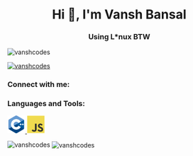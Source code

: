 <h1 align="center">Hi 👋, I'm Vansh Bansal</h1>
<h3 align="center">Using L*nux BTW</h3>

<p align="left"> <img src="https://komarev.com/ghpvc/?username=vanshcodes&label=Profile%20views&color=0e75b6&style=flat" alt="vanshcodes" /> </p>

<p align="left"> <a href="https://github.com/ryo-ma/github-profile-trophy"><img src="https://github-profile-trophy.vercel.app/?username=vanshcodes" alt="vanshcodes" /></a> </p>

<h3 align="left">Connect with me:</h3>
<p align="left">
</p>

<h3 align="left">Languages and Tools:</h3>
<p align="left"> <a href="https://www.w3schools.com/cpp/" target="_blank" rel="noreferrer"> <img src="https://raw.githubusercontent.com/devicons/devicon/master/icons/cplusplus/cplusplus-original.svg" alt="cplusplus" width="40" height="40"/> </a> <a href="https://developer.mozilla.org/en-US/docs/Web/JavaScript" target="_blank" rel="noreferrer"> <img src="https://raw.githubusercontent.com/devicons/devicon/master/icons/javascript/javascript-original.svg" alt="javascript" width="40" height="40"/> </a> </p>

<p><img align="left" src="https://github-readme-stats.vercel.app/api/top-langs?username=vanshcodes&show_icons=true&locale=en&layout=compact" alt="vanshcodes" /></p>

<p>&nbsp;<img align="center" src="https://github-readme-stats.vercel.app/api?username=vanshcodes&show_icons=true&locale=en" alt="vanshcodes" /></p>

